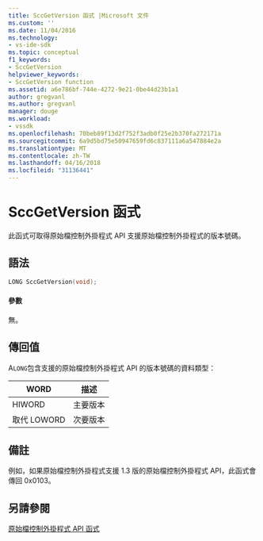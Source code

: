 ```yaml
---
title: SccGetVersion 函式 |Microsoft 文件
ms.custom: ''
ms.date: 11/04/2016
ms.technology:
- vs-ide-sdk
ms.topic: conceptual
f1_keywords:
- SccGetVersion
helpviewer_keywords:
- SccGetVersion function
ms.assetid: a6e786bf-744e-4272-9e21-0be44d23b1a1
author: gregvanl
ms.author: gregvanl
manager: douge
ms.workload:
- vssdk
ms.openlocfilehash: 70beb89f13d2f752f3adb0f25e2b370fa272171a
ms.sourcegitcommit: 6a9d5bd75e50947659fd6c837111a6a547884e2a
ms.translationtype: MT
ms.contentlocale: zh-TW
ms.lasthandoff: 04/16/2018
ms.locfileid: "31136441"
---
```

# <a name="sccgetversion-function"></a>SccGetVersion 函式
此函式可取得原始檔控制外掛程式 API 支援原始檔控制外掛程式的版本號碼。  
  
## <a name="syntax"></a>語法  
  
```cpp  
LONG SccGetVersion(void);  
```  
  
#### <a name="parameters"></a>參數  
 無。  
  
## <a name="return-value"></a>傳回值  
 A`LONG`包含支援的原始檔控制外掛程式 API 的版本號碼的資料類型：  
  
|WORD|描述|  
|----------|-----------------|  
|HIWORD|主要版本|  
|取代 LOWORD|次要版本|  
  
## <a name="remarks"></a>備註  
 例如，如果原始檔控制外掛程式支援 1.3 版的原始檔控制外掛程式 API，此函式會傳回 0x0103。  
  
## <a name="see-also"></a>另請參閱  
 [原始檔控制外掛程式 API 函式](../extensibility/source-control-plug-in-api-functions.md)
